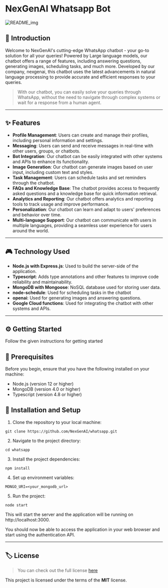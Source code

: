 # NexGenAI Whatsapp Bot

![README_img](https://user-images.githubusercontent.com/94318094/229103866-6505d709-92cb-473d-bc0d-b1fe24aaf8b3.png)

## 👋 Introduction


Welcome to NexGenAI's cutting-edge WhatsApp chatbot - your go-to solution for all your queries! Powered by Large language models, our chatbot offers a range of features, including answering questions, generating images, scheduling tasks, and much more. Developed by our company, nexgenai, this chatbot uses the latest advancements in natural language processing to provide accurate and efficient responses to your queries. 

> With our chatbot, you can easily solve your queries through WhatsApp, without the need to navigate through complex systems or wait for a response from a human agent.

---

## ✨ Features

- **Profile Management**: Users can create and manage their profiles, including personal information and settings.
- **Messaging**: Users can send and receive messages in real-time with other users, groups, or chatbots.
- **Bot Integration**: Our chatbot can be easily integrated with other systems and APIs to enhance its functionality.
- **Image Generation**: Our chatbot can generate images based on user input, including custom text and styles.
- **Task Management**: Users can schedule tasks and set reminders through the chatbot.
- **FAQs and Knowledge Base**: The chatbot provides access to frequently asked questions and a knowledge base for quick information retrieval.
- **Analytics and Reporting**: Our chatbot offers analytics and reporting tools to track usage and improve performance.
- **Personalization**: Our chatbot can learn and adapt to users' preferences and behavior over time.
- **Multi-language Support**: Our chatbot can communicate with users in multiple languages, providing a seamless user experience for users around the world.

--- 

## 🎮 Technology Used

- **Node.js with Express.js**: Used to build the server-side of the application.
- **Typescript**: Adds type annotations and other features to improve code reliability and maintainability.
- **MongoDB with Mongoose**: NoSQL database used for storing user data.
- **node-schedule**: Used for scheduling tasks in the chatbot
- **openai**: Used for generating images and answering questions.
- **Google Cloud functions**: Used for integrating the chatbot with other systems and APIs.

---

## ⚙️ Getting Started

Follow the given instructions for getting started

##  📌 Prerequisites

Before you begin, ensure that you have the following installed on your machine:

- Node.js (version 12 or higher)
- MongoDB (version 4.0 or higher)
- Typescript (version 4.8 or higher)

## 📌 Installation and Setup

1. Clone the repository to your local machine:

```
git clone https://github.com/NexGenAI/whatsapp.git
```

2. Navigate to the project directory:

```
cd whatsapp
```

3. Install the project dependencies:

```
npm install
```

4. Set up environment variables:

```
MONGO_URI=<your_mongodb_url>
```

5. Run the project:

```
node start
```

This will start the server and the application will be running on http://localhost:3000.

You should now be able to access the application in your web browser and start using the authentication API.

---

## 🏷 License
>You can check out the full license [here](https://github.com/NexGenAI/whatsapp/blob/master/LICENSE)

This project is licensed under the terms of the **MIT** license.
